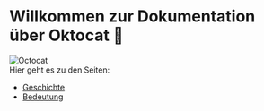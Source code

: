 # Willkommen zur Dokumentation über Oktocat 🐙  

![Octocat](https://octodex.github.com/images/securitocat.png)  
Hier geht es zu den Seiten:
- [Geschichte](./docs/history.md)
- [Bedeutung](./docs/meaning.md)
